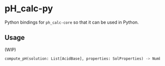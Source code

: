 # pH_calc-py
Python bindings for `ph_calc-core` so that it can be used in Python.
## Usage
(WIP)
```python
compute_pH(solution: List[AcidBase], properties: SolProperties) -> Number
```